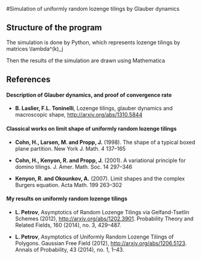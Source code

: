 
#Simulation of uniformly random lozenge tilings by Glauber dynamics

## Structure of the program

The simulation is done by Python, which represents lozenge tilings by matrices \lambda^(k)_j

Then the results of the simulation are drawn using Mathematica

## References

#### Description of Glauber dynamics, and proof of convergence rate

* **B. Laslier, F.L. Toninelli**, 
Lozenge tilings, glauber dynamics and macroscopic shape, http://arxiv.org/abs/1310.5844

#### Classical works on limit shape of uniformly random lozenge tilings

* **Cohn, H., Larsen, M. and Propp, J.** (1998). The shape of a typical boxed plane partition.
New York J. Math. 4 137–165

* **Cohn, H., Kenyon, R. and Propp, J.** (2001). A variational principle for domino tilings.
J. Amer. Math. Soc. 14 297–346

* **Kenyon, R. and Okounkov, A.** (2007). Limit shapes and the complex Burgers equation.
Acta Math. 199 263–302

#### My results on uniformly random lozenge tilings

* **L. Petrov**,
Asymptotics of Random Lozenge Tilings via Gelfand-Tsetlin Schemes (2012), http://arxiv.org/abs/1202.3901. Probability Theory and Related Fields, 160 (2014), no. 3, 429–487.

* **L. Petrov**,  Asymptotics of Uniformly Random Lozenge Tilings of Polygons. Gaussian Free Field (2012), http://arxiv.org/abs/1206.5123. Annals of Probability, 43 (2014), no. 1, 1–43.
